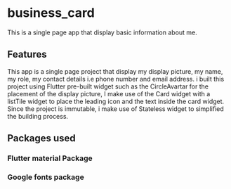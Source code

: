 # business_card
This is a single page app that display basic information about me.

## Features
This app is a single page project that display my display picture, my name, my role, my contact details i.e phone number and email address. i built this project using Flutter pre-built widget such as the CircleAvartar for the placement of the display picture, I make use of the Card widget with a listTile widget to place the leading icon and the text inside the card widget. Since the project is immutable, i make use of Stateless widget to simplified the building process.

## Packages used
### Flutter material Package
### Google fonts package

